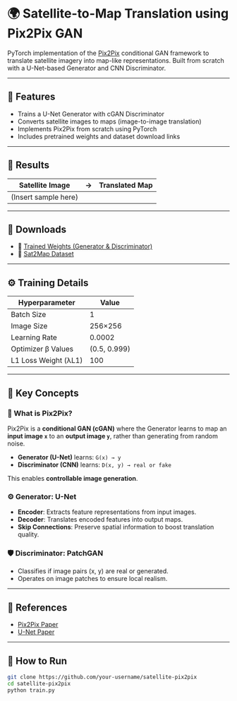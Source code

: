 # 🌍 Satellite-to-Map Translation using Pix2Pix GAN

PyTorch implementation of the [Pix2Pix](https://arxiv.org/abs/1611.07004) conditional GAN framework to translate satellite imagery into map-like representations. Built from scratch with a U-Net-based Generator and CNN Discriminator.

---

## 🔧 Features

- Trains a U-Net Generator with cGAN Discriminator
- Converts satellite images to maps (image-to-image translation)
- Implements Pix2Pix from scratch using PyTorch
- Includes pretrained weights and dataset download links

---

## 🧪 Results

| Satellite Image | → | Translated Map |
|-----------------|---|----------------|
| (Insert sample here) | | |

---

## 📁 Downloads

- 🔗 [Trained Weights (Generator & Discriminator)](URL_HERE)
- 🔗 [Sat2Map Dataset](URL_HERE)

---

## ⚙️ Training Details

| Hyperparameter       | Value         |
|----------------------|---------------|
| Batch Size           | 1             |
| Image Size           | 256×256       |
| Learning Rate        | 0.0002        |
| Optimizer β Values   | (0.5, 0.999)  |
| L1 Loss Weight (λL1) | 100           |

---

## 🧠 Key Concepts

### 🎲 What is Pix2Pix?

Pix2Pix is a **conditional GAN (cGAN)** where the Generator learns to map an **input image `x`** to an **output image `y`**, rather than generating from random noise.

- **Generator (U-Net)** learns: `G(x) → y`
- **Discriminator (CNN)** learns: `D(x, y) → real or fake`

This enables **controllable image generation**.

### ⚙️ Generator: U-Net

- **Encoder**: Extracts feature representations from input images.
- **Decoder**: Translates encoded features into output maps.
- **Skip Connections**: Preserve spatial information to boost translation quality.

### 🛡️ Discriminator: PatchGAN

- Classifies if image pairs (x, y) are real or generated.
- Operates on image patches to ensure local realism.

---

## 📌 References

- [Pix2Pix Paper](https://arxiv.org/abs/1611.07004)
- [U-Net Paper](https://arxiv.org/abs/1505.04597)

---

## 🚀 How to Run

```bash
git clone https://github.com/your-username/satellite-pix2pix
cd satellite-pix2pix
python train.py
